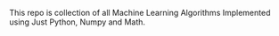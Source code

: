 This repo is collection of all Machine Learning Algorithms Implemented using Just Python, Numpy and Math.

